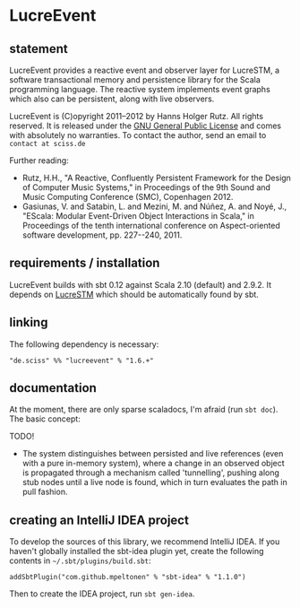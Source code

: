 # LucreEvent

## statement

LucreEvent provides a reactive event and observer layer for LucreSTM, a software transactional memory and persistence library for the Scala programming language. The reactive system implements event graphs which also can be persistent, along with live observers.

LucreEvent is (C)opyright 2011&ndash;2012 by Hanns Holger Rutz. All rights reserved. It is released under the [GNU General Public License](https://raw.github.com/Sciss/LucreEvent/master/licenses/LucreEvent-License.txt) and comes with absolutely no warranties. To contact the author, send an email to `contact at sciss.de`

Further reading:

 - Rutz, H.H., "A Reactive, Confluently Persistent Framework for the Design of Computer Music Systems," in Proceedings of the 9th Sound and Music Computing Conference (SMC), Copenhagen 2012.
 - Gasiunas, V. and Satabin, L. and Mezini, M. and Núñez, A. and Noyé, J., "EScala: Modular Event-Driven Object Interactions in Scala," in Proceedings of the tenth international conference on Aspect-oriented software development, pp. 227--240, 2011.

## requirements / installation

LucreEvent builds with sbt 0.12 against Scala 2.10 (default) and 2.9.2. It depends on [LucreSTM](https://github.com/Sciss/LucreSTM) which should be automatically found by sbt.

## linking

The following dependency is necessary:

    "de.sciss" %% "lucreevent" % "1.6.+"

## documentation

At the moment, there are only sparse scaladocs, I'm afraid (run `sbt doc`). The basic concept:

TODO!

 - The system distinguishes between persisted and live references (even with a pure in-memory system), where a change in an observed object is propagated through a mechanism called 'tunnelling', pushing along stub nodes until a live node is found, which in turn evaluates the path in pull fashion.

## creating an IntelliJ IDEA project

To develop the sources of this library, we recommend IntelliJ IDEA. If you haven't globally installed the sbt-idea plugin yet, create the following contents in `~/.sbt/plugins/build.sbt`:

    addSbtPlugin("com.github.mpeltonen" % "sbt-idea" % "1.1.0")

Then to create the IDEA project, run `sbt gen-idea`.

